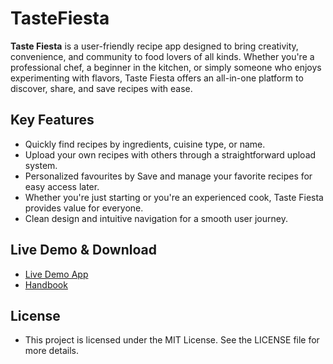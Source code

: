 # TasteFiesta


**Taste Fiesta** is a user-friendly recipe app designed to bring creativity, convenience, and community to food lovers of all kinds. Whether you're a professional chef, a beginner in the kitchen, or simply someone who enjoys experimenting with flavors, Taste Fiesta offers an all-in-one platform to discover, share, and save recipes with ease.

## Key Features

- Quickly find recipes by ingredients, cuisine type, or name.
- Upload your own recipes with others through a straightforward upload system.
- Personalized favourites by Save and manage your favorite recipes for easy access later.
- Whether you're just starting or you're an experienced cook, Taste Fiesta provides value for everyone.
- Clean design and intuitive navigation for a smooth user journey.

## Live Demo & Download

- [Live Demo App](https://drive.google.com/file/d/1DKxsQMZ7QLssfLAWirGpFW8tCCpfFvDo/view?usp=sharing)
- [Handbook](https://docs.google.com/document/d/1b2i6JvVOx9b7LnGhF-n1n-eDNWY2baGJ/edit?usp=sharing&ouid=114878923314877360108&rtpof=true&sd=true)

## License

- This project is licensed under the MIT License. See the LICENSE file for more details.